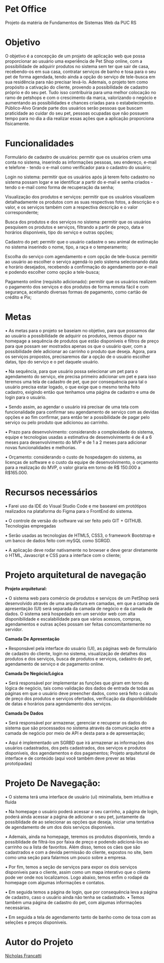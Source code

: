 # Pet Office
Projeto da matéria de Fundamentos de Sistemas Web da PUC RS

# Objetivo

O objetivo é a concepção de um projeto de aplicação web que possa proporcionar ao usuário uma experiência de Pet Shop online, com a possibilidade de adquirir produtos no sistema sem ter que sair de casa, recebendo-os em sua casa, contratar serviços de banho e tosa para o seu pet de forma agendada, tendo ainda a opção do serviço de tele-busca em sua residência para não precisar levá-lo. Ademais, o projeto tem como propósito a cativação do cliente, provendo a possibilidade de cadastro próprio e do seu pet. Tudo isso contribuiria para uma melhor colocação no ramo de petshops e com o crescimento da marca, valorizando o negócio e aumentando as possibilidades e chances criadas para o estabelecimento.
Público-Alvo
Grande parte dos usuários serão pessoas que buscam praticidade ao cuidar do seu pet, pessoas ocupadas que não possuem tempo para no dia a dia realizar essas ações que a aplicação proporciona fisicamente.

# Funcionalidades

Formulário de cadastro de usuários: permitir que os usuários criem uma conta no sistema, inserindo as informações pessoas, seu endereço, e-mail e telefone - tendo o e-mail como verificador para o cadastro do usuário;

Login no sistema: permitir que os usuários após já terem feito cadastro no sistema possam logar e se identificar a partir do e-mail e senha criados - tendo o e-mail como forma de recuperação da senha;

Visualização dos produtos e serviços: permitir que os usuários visualizem detalhadamente os produtos com as suas respectivas fotos, a descrição e o valor, e os serviços também com a respectiva descrição e o valor correspondente;

Busca dos produtos e dos serviços no sistema: permitir que os usuários pesquisem os produtos e serviços, filtrando a partir de preço, data e horários disponíveis, tipo do serviço e outras opções;

Cadastro do pet: permitir que o usuário cadastre o seu animal de estimação no sistema inserindo o nome, tipo, a raça e o temperamento;

Escolha do serviço com agendamento e com opção de tele-busca: permitir ao usuário ao escolher o serviço agendá-lo pelo sistema selecionando data e horário desejados, recebendo a confirmação do agendamento por e-mail e podendo escolher como opção a tele-busca;

Pagamento online (requisito adicionado): permitir que os usuários realizem o pagamento dos serviços e dos produtos de forma remota fácil e com segurança, aceitando diversas formas de pagamento, como cartão de crédito e Pix;


# Metas

• As metas para o projeto se baseiam no objetivo, para que possamos dar ao usuário a possibilidade de adquirir os produtos, iremos dispor na homepage a sequência de produtos que estão disponíveis e filtros de preço para que possam ser mostrados apenas os que o usuário quer, com a possibilidade dele adicionar ao carrinho o produto que deseja. Agora, para os serviços propostos, precisaremos dar a opção de o usuário escolher datas, tipo do serviço e o pet daquele usuário.

• Na sequência, para que usuário possa selecionar um pet para o agendamento do serviço, ele precisa primeiro adicionar um pet e para isso teremos uma tela de cadastro de pet, que por consequência para tal o usuário precisa estar logado, o que exige que o mesmo tenha feito cadastro, exigindo então que tenhamos uma página de cadastro e uma de login para o usuário.

• Sendo assim, ao agendar o usuário irá precisar de uma tela com funcionalidade para confirmar seu agendamento de serviço com as devidas opções e ao fim confirmar, para então ter a possibilidade de pagar pelo serviço ou pelo produto que adicionou ao carrinho.


• Prazo para desenvolvimento: considerando a complexidade do
sistema, equipe e tecnologias usadas a estimativa de desenvolvimento
é de 4 a 6 meses para desenvolvimento do MVP e de 1 a 2 meses
para adicionar novas funcionalidades e melhorias.

• Orçamento: considerando o custo de hospedagem do sistema, as
licenças de software e o custo da equipe de desenvolvimento, o
orçamento para a realização do MVP, o valor giraria em torno de R$
150.000 a R$165.000.

# Recursos necessários

• Farei uso da IDE do Visual Studio Code e me basearei em protótipos
realizados na plataforma do Figma para o FrontEnd do sistema.

• O controle de versão do software vai ser feito pelo GIT + GITHUB.
Tecnologias empregadas

• Serão usadas as tecnologias de HTML5, CSS3, o framework
Bootstrap e um banco de dados feito com mySQL como SGRGD.

• A aplicação deve rodar nativamente no browser e deve gerar
diretamente o HTML, Javascript e CSS para a interface com o cliente;

# Projeto arquitetural de navegação

<strong> Projeto arquitetural:  </strong>

• O sistema web para comércio de produtos e serviços de um PetShop
será desenvolvido através de uma arquitetura em camadas, em que a
camada de apresentação (UI) será separada da camada de negócio e
da camada de dados. O sistema será hospedado em um servidor web
com alta disponibilidade e escalabilidade para que vários acessos,
compras, agendamentos e outras ações possam ser feitas
concomitantemente no servidor.

<strong> Camada De Apresentação </strong>

• Responsável pela interface do usuário (UI), as páginas web de
formulário de cadastro do cliente, login no sistema, visualização de
detalhes dos produtos e dos serviços, busca de produtos e serviços,
cadastro do pet, agendamento de serviço e de pagamento online.

<strong> Camada De Negócio/Lógica </strong>

• Será responsável por implementar as funções que giram em torno da
lógica de negócio, tais como validação dos dados de entrada de todas
as páginas em que o usuário deve preencher dados, como será feito o
cálculo de preço dos produtos e serviços ofertados, verificação da
disponibilidade de datas e horários para agendamento dos serviços.

<strong> Camada De Dados </strong>

• Será responsável por armazenar, gerenciar e recuperar os dados do
sistema que são processados no sistema através da comunicação
entre a camada de negócio por meio de API e desta para a de
apresentação;

• Aqui é implementado um SGRBD que irá armazenar as informações
dos usuários cadastrados, dos pets cadastrados, dos serviços e
produtos disponíveis, dos agendamentos e dos pagamentos;
Projeto arquitetural de interface e de conteúdo (aqui você também deve prever as telas
prototipadas)

# Projeto De Navegação:

• O sistema terá uma interface de usuário (ui) minimalista, bem intuitiva
e fluida

• Na homepage o usuário poderá acessar o seu carrinho, a página de
login, poderá ainda acessar a página de adicionar o seu pet,
juntamente da possiblidade de ao selecionar as opções que deseja,
iniciar uma tentativa de agendamento de um dos dois serviços
disponíveis.

• Ademais, ainda na homepage, teremos os produtos disponíveis, tendo
a possiblidade de filtrá-los por faixa de preço e podendo adicioná-los
ao carrinho ou a lista de favoritos. Além disso, temos os cães que são
cadastrados e com a devida permissão do cliente, expostos no site,
bem como uma seção para falarmos um pouco sobre a empresa.

• Por fim, temos a seção de serviços para expor os dois serviços
disponíveis para o cliente, assim como um mapa interativo que o
cliente pode ver onde nos localizamos. Logo abaixo, temos enfim o
rodapé da homepage com algumas informações e contatos.

• Em seguida temos a página de login, que por consequência leva a
página de cadastro, caso o usuário ainda não tenha se cadastrado.
• Temos também uma página de cadastro do pet, com algumas
informações necessárias.

• Em seguida a tela de agendamento tanto de banho como de tosa com
as seleções e preços disponíveis.

# Autor do Projeto

<a href="https://github.com/francatti"> Nicholas Francatti </a>
